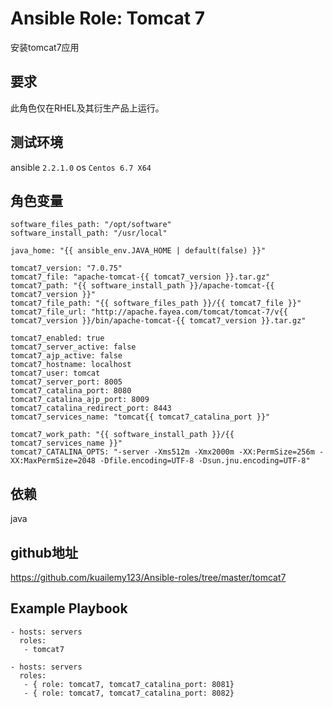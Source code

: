 # Ansible Role: Tomcat 7

安装tomcat7应用

## 要求

此角色仅在RHEL及其衍生产品上运行。

## 测试环境

ansible `2.2.1.0`
os `Centos 6.7 X64`

## 角色变量
	
	software_files_path: "/opt/software"
	software_install_path: "/usr/local"

	java_home: "{{ ansible_env.JAVA_HOME | default(false) }}"

	tomcat7_version: "7.0.75"
	tomcat7_file: "apache-tomcat-{{ tomcat7_version }}.tar.gz"
	tomcat7_path: "{{ software_install_path }}/apache-tomcat-{{ tomcat7_version }}"
	tomcat7_file_path: "{{ software_files_path }}/{{ tomcat7_file }}"
	tomcat7_file_url: "http://apache.fayea.com/tomcat/tomcat-7/v{{ tomcat7_version }}/bin/apache-tomcat-{{ tomcat7_version }}.tar.gz"

	tomcat7_enabled: true
	tomcat7_server_active: false
	tomcat7_ajp_active: false
	tomcat7_hostname: localhost
	tomcat7_user: tomcat
	tomcat7_server_port: 8005
	tomcat7_catalina_port: 8080
	tomcat7_catalina_ajp_port: 8009
	tomcat7_catalina_redirect_port: 8443
	tomcat7_services_name: "tomcat{{ tomcat7_catalina_port }}"

	tomcat7_work_path: "{{ software_install_path }}/{{ tomcat7_services_name }}"
	tomcat7_CATALINA_OPTS: "-server -Xms512m -Xmx2000m -XX:PermSize=256m -XX:MaxPermSize=2048 -Dfile.encoding=UTF-8 -Dsun.jnu.encoding=UTF-8"

	
## 依赖

java

## github地址

https://github.com/kuailemy123/Ansible-roles/tree/master/tomcat7

## Example Playbook

	- hosts: servers
	  roles:
	   - tomcat7   

	- hosts: servers
	  roles:
	   - { role: tomcat7, tomcat7_catalina_port: 8081}
	   - { role: tomcat7, tomcat7_catalina_port: 8082}



